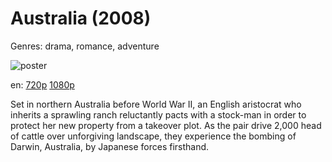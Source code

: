 # Australia (2008)

Genres: drama, romance, adventure

![poster](http://image.tmdb.org/t/p/w500/lgnwsUpqmEz40guXX92ACETptpB.jpg)

en:
  [720p](magnet:?xt=urn:btih:5696D4E27F60884010E0FA40858917F6232AD626&tr=udp://glotorrents.pw:6969/announce&tr=udp://tracker.opentrackr.org:1337/announce&tr=udp://torrent.gresille.org:80/announce&tr=udp://tracker.openbittorrent.com:80&tr=udp://tracker.coppersurfer.tk:6969&tr=udp://tracker.leechers-paradise.org:6969&tr=udp://p4p.arenabg.ch:1337&tr=udp://tracker.internetwarriors.net:1337)
  [1080p](magnet:?xt=urn:btih:17F153C0F1498DBEC87CA601B132FF2C219FB0E1&tr=udp://glotorrents.pw:6969/announce&tr=udp://tracker.opentrackr.org:1337/announce&tr=udp://torrent.gresille.org:80/announce&tr=udp://tracker.openbittorrent.com:80&tr=udp://tracker.coppersurfer.tk:6969&tr=udp://tracker.leechers-paradise.org:6969&tr=udp://p4p.arenabg.ch:1337&tr=udp://tracker.internetwarriors.net:1337)
  


Set in northern Australia before World War II, an English aristocrat who inherits a sprawling ranch reluctantly pacts with a stock-man in order to protect her new property from a takeover plot. As the pair drive 2,000 head of cattle over unforgiving landscape, they experience the bombing of Darwin, Australia, by Japanese forces firsthand.